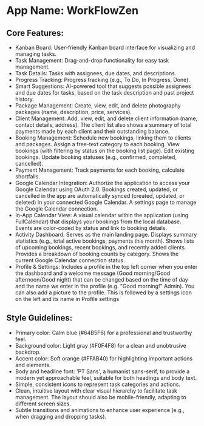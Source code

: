 # **App Name**: WorkFlowZen

## Core Features:

- Kanban Board: User-friendly Kanban board interface for visualizing and managing tasks.
- Task Management: Drag-and-drop functionality for easy task management.
- Task Details: Tasks with assignees, due dates, and descriptions.
- Progress Tracking: Progress tracking (e.g., To Do, In Progress, Done).
- Smart Suggestions: AI-powered tool that suggests possible assignees and due dates for tasks, based on the task description and past project history.
- Package Management: Create, view, edit, and delete photography packages (name, description, price, services).
- Client Management: Add, view, edit, and delete client information (name, contact details, address). The client list also shows a summary of total payments made by each client and their outstanding balance.
- Booking Management: Schedule new bookings, linking them to clients and packages. Assign a free-text category to each booking. View bookings (with filtering by status on the booking list page). Edit existing bookings. Update booking statuses (e.g., confirmed, completed, cancelled).
- Payment Management: Track payments for each booking, calculate shortfalls.
- Google Calendar Integration: Authorize the application to access your Google Calendar using OAuth 2.0. Bookings created, updated, or cancelled in the app are automatically synced (created, updated, or deleted) in your connected Google Calendar. A settings page to manage the Google Calendar connection.
- In-App Calendar View: A visual calendar within the application (using FullCalendar) that displays your bookings from the local database. Events are color-coded by status and link to booking details.
- Activity Dashboard: Serves as the main landing page. Displays summary statistics (e.g., total active bookings, payments this month). Shows lists of upcoming bookings, recent bookings, and recently added clients. Provides a breakdown of booking counts by category. Shows the current Google Calendar connection status.
- Profile & Settings: Includes a profile in the top left corner when you enter the dashboard and a welcome message (Good morning/Good afternoon/Good night) that can be changed based on the time of day and the name we enter in the profile (e.g. "Good morning!" Admin). You can also add a picture to the profile. This is followed by a settings icon on the left and its name in Profile settings

## Style Guidelines:

- Primary color: Calm blue (#64B5F6) for a professional and trustworthy feel.
- Background color: Light gray (#F0F4F8) for a clean and unobtrusive backdrop.
- Accent color: Soft orange (#FFAB40) for highlighting important actions and elements.
- Body and headline font: 'PT Sans', a humanist sans-serif, to provide a modern yet approachable feel, suitable for both headings and body text.
- Simple, consistent icons to represent task categories and actions.
- Clean, intuitive layout with clear visual hierarchy to facilitate task management. The layout should also be mobile-friendly, adapting to different screen sizes.
- Subtle transitions and animations to enhance user experience (e.g., when dragging and dropping tasks).